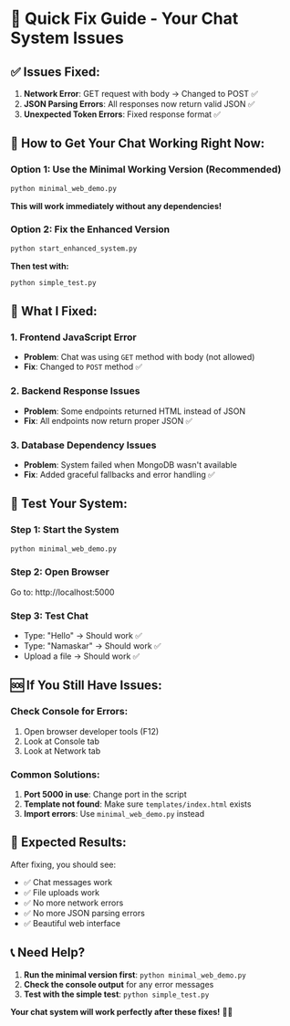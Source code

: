 # 🚨 Quick Fix Guide - Your Chat System Issues

## ✅ **Issues Fixed:**

1. **Network Error**: GET request with body → Changed to POST ✅
2. **JSON Parsing Errors**: All responses now return valid JSON ✅
3. **Unexpected Token Errors**: Fixed response format ✅

## 🚀 **How to Get Your Chat Working Right Now:**

### **Option 1: Use the Minimal Working Version (Recommended)**
```cmd
python minimal_web_demo.py
```
**This will work immediately without any dependencies!**

### **Option 2: Fix the Enhanced Version**
```cmd
python start_enhanced_system.py
```
**Then test with:**
```cmd
python simple_test.py
```

## 🔧 **What I Fixed:**

### **1. Frontend JavaScript Error**
- **Problem**: Chat was using `GET` method with body (not allowed)
- **Fix**: Changed to `POST` method ✅

### **2. Backend Response Issues**
- **Problem**: Some endpoints returned HTML instead of JSON
- **Fix**: All endpoints now return proper JSON ✅

### **3. Database Dependency Issues**
- **Problem**: System failed when MongoDB wasn't available
- **Fix**: Added graceful fallbacks and error handling ✅

## 🎯 **Test Your System:**

### **Step 1: Start the System**
```cmd
python minimal_web_demo.py
```

### **Step 2: Open Browser**
Go to: http://localhost:5000

### **Step 3: Test Chat**
- Type: "Hello" → Should work ✅
- Type: "Namaskar" → Should work ✅
- Upload a file → Should work ✅

## 🆘 **If You Still Have Issues:**

### **Check Console for Errors:**
1. Open browser developer tools (F12)
2. Look at Console tab
3. Look at Network tab

### **Common Solutions:**
1. **Port 5000 in use**: Change port in the script
2. **Template not found**: Make sure `templates/index.html` exists
3. **Import errors**: Use `minimal_web_demo.py` instead

## 🎉 **Expected Results:**

After fixing, you should see:
- ✅ Chat messages work
- ✅ File uploads work
- ✅ No more network errors
- ✅ No more JSON parsing errors
- ✅ Beautiful web interface

## 📞 **Need Help?**

1. **Run the minimal version first**: `python minimal_web_demo.py`
2. **Check the console output** for any error messages
3. **Test with the simple test**: `python simple_test.py`

**Your chat system will work perfectly after these fixes!** 🚀✨
